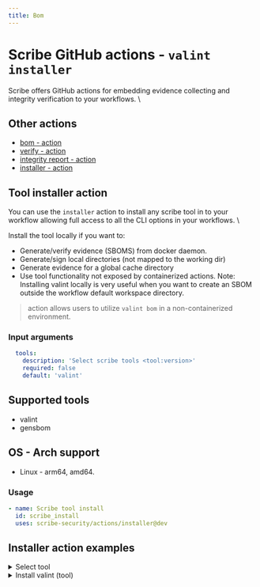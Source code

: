 ```yaml
---
title: Bom
---
```

# Scribe GitHub actions - `valint installer`
Scribe offers GitHub actions for embedding evidence collecting and integrity verification to your workflows. \

## Other actions
* [bom - action](https://github.com/scribe-security/action-bom/README.md)
* [verify - action](https://github.com/scribe-security/action-verify/README.md)
* [integrity report - action](https://github.com/scribe-security/action-report/README.md)
* [installer - action](https://github.com/scribe-security/action-installer/README.md)

## Tool installer action
You can use the `installer` action to install any scribe tool in to your workflow allowing full access to all the CLI options in your workflows. \

Install the tool locally if you want to:
- Generate/verify evidence (SBOMS) from docker daemon.
- Generate/sign local directories (not mapped to the working dir)
- Generate evidence for a global cache directory
- Use tool functionality not exposed by containerized actions.
Note: Installing valint locally is very useful when you want to create an SBOM outside the workflow default workspace directory.

> action allows users to utilize `valint bom` in a non-containerized environment.

### Input arguments
```yaml
  tools:
    description: 'Select scribe tools <tool:version>'
    required: false
    default: 'valint'
```

## Supported tools
* valint
* gensbom

## OS - Arch support
* Linux - arm64, amd64.

### Usage
```YAML
- name: Scribe tool install
  id: scribe_install
  uses: scribe-security/actions/installer@dev
```

## Installer action examples

<details>
  <summary> Select tool </summary>

```YAML
- name: valint install
  id: valint_install
  uses: scribe-security/actions/installer@dev
  with:
    tools: gensbom
``` 

```YAML
- name: valint install
  id: valint_install
  uses: scribe-security/actions/installer@dev
  with:
    tools: valint
``` 
</details>

<details>
  <summary> Install valint (tool) </summary>

Install valint as a tool
```YAML
- name: install valint
  uses: scribe-security/actions/valint/installer@dev

- name: valint run
  run: |
    valint --version
    valint bom busybox:latest -vv
    valint report --scribe.client-id $SCRIBE_CLIENT_ID $SCRIBE_CLIENT_SECRET
``` 
</details>

